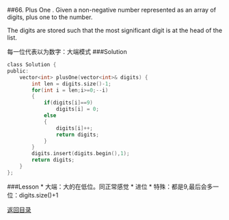 ##66. Plus One .
Given a non-negative number represented as an array of digits, plus one to the number.

The digits are stored such that the most significant digit is at the head of the list.

每一位代表以为数字：大端模式
###Solution
```C
class Solution {
public:
    vector<int> plusOne(vector<int>& digits) {
        int len = digits.size()-1;
        for(int i = len;i>=0;--i)
        {
            if(digits[i]==9)
                digits[i] = 0;
            else
            {
                digits[i]++;
                return digits;
            }
        }
        digits.insert(digits.begin(),1);
        return digits;
    }
};
```
###Lesson
* 
大端：大的在低位。同正常感觉
* 
进位
* 
特殊：都是9,最后会多一位：digits.size()+1


[返回目录](README.md)